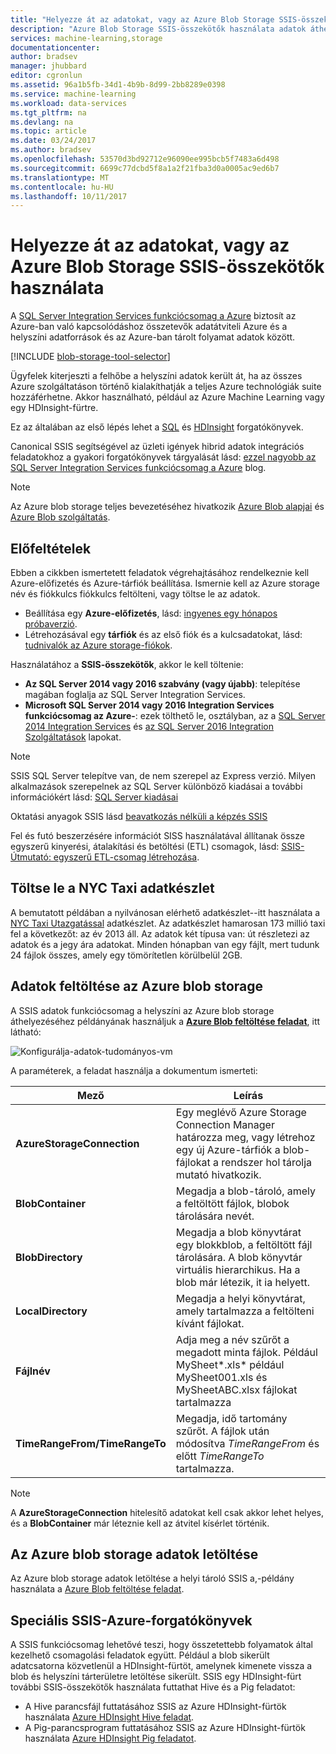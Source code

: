 ```yaml
---
title: "Helyezze át az adatokat, vagy az Azure Blob Storage SSIS-összekötők használata |} Microsoft Docs"
description: "Azure Blob Storage SSIS-összekötők használata adatok áthelyezéséről."
services: machine-learning,storage
documentationcenter: 
author: bradsev
manager: jhubbard
editor: cgronlun
ms.assetid: 96a1b5fb-34d1-4b9b-8d99-2bb8289e0398
ms.service: machine-learning
ms.workload: data-services
ms.tgt_pltfrm: na
ms.devlang: na
ms.topic: article
ms.date: 03/24/2017
ms.author: bradsev
ms.openlocfilehash: 53570d3bd92712e96090ee995bcb5f7483a6d498
ms.sourcegitcommit: 6699c77dcbd5f8a1a2f21fba3d0a0005ac9ed6b7
ms.translationtype: MT
ms.contentlocale: hu-HU
ms.lasthandoff: 10/11/2017
---
```

# <a name="move-data-to-or-from-azure-blob-storage-using-ssis-connectors"></a>Helyezze át az adatokat, vagy az Azure Blob Storage SSIS-összekötők használata
A [SQL Server Integration Services funkciócsomag a Azure](https://msdn.microsoft.com/library/mt146770.aspx) biztosít az Azure-ban való kapcsolódáshoz összetevők adatátviteli Azure és a helyszíni adatforrások és az Azure-ban tárolt folyamat adatok között.

[!INCLUDE [blob-storage-tool-selector](../../../includes/machine-learning-blob-storage-tool-selector.md)]

Ügyfelek kiterjeszti a felhőbe a helyszíni adatok került át, ha az összes Azure szolgáltatáson történő kialakíthatják a teljes Azure technológiák suite hozzáférhetne. Akkor használható, például az Azure Machine Learning vagy egy HDInsight-fürtre.

Ez az általában az első lépés lehet a [SQL](sql-walkthrough.md) és [HDInsight](hive-walkthrough.md) forgatókönyvek.

Canonical SSIS segítségével az üzleti igények hibrid adatok integrációs feladatokhoz a gyakori forgatókönyvek tárgyalását lásd: [ezzel nagyobb az SQL Server Integration Services funkciócsomag a Azure](http://blogs.msdn.com/b/ssis/archive/2015/06/25/doing-more-with-sql-server-integration-services-feature-pack-for-azure.aspx) blog.

> [!NOTE]
> Az Azure blob storage teljes bevezetéséhez hivatkozik [Azure Blob alapjai](../../storage/blobs/storage-dotnet-how-to-use-blobs.md) és [Azure Blob szolgáltatás](https://msdn.microsoft.com/library/azure/dd179376.aspx).
> 
> 

## <a name="prerequisites"></a>Előfeltételek
Ebben a cikkben ismertetett feladatok végrehajtásához rendelkeznie kell Azure-előfizetés és Azure-tárfiók beállítása. Ismernie kell az Azure storage név és fiókkulcs fiókkulcs feltölteni, vagy töltse le az adatok.

* Beállítása egy **Azure-előfizetés**, lásd: [ingyenes egy hónapos próbaverzió](https://azure.microsoft.com/pricing/free-trial/).
* Létrehozásával egy **tárfiók** és az első fiók és a kulcsadatokat, lásd: [tudnivalók az Azure storage-fiókok](../../storage/common/storage-create-storage-account.md).

Használatához a **SSIS-összekötők**, akkor le kell töltenie:

* **Az SQL Server 2014 vagy 2016 szabvány (vagy újabb)**: telepítése magában foglalja az SQL Server Integration Services.
* **Microsoft SQL Server 2014 vagy 2016 Integration Services funkciócsomag az Azure-**: ezek tölthető le, osztályban, az a [SQL Server 2014 Integration Services](http://www.microsoft.com/download/details.aspx?id=47366) és [az SQL Server 2016 Integration Szolgáltatások](https://www.microsoft.com/download/details.aspx?id=49492) lapokat.

> [!NOTE]
> SSIS SQL Server telepítve van, de nem szerepel az Express verzió. Milyen alkalmazások szerepelnek az SQL Server különböző kiadásai a további információkért lásd: [SQL Server kiadásai](http://www.microsoft.com/en-us/server-cloud/products/sql-server-editions/)
> 
> 

Oktatási anyagok SSIS lásd [beavatkozás nélküli a képzés SSIS](http://www.microsoft.com/download/details.aspx?id=20766)

Fel és futó beszerzésére információt SISS használatával állítanak össze egyszerű kinyerési, átalakítási és betöltési (ETL) csomagok, lásd: [SSIS-Útmutató: egyszerű ETL-csomag létrehozása](https://msdn.microsoft.com/library/ms169917.aspx).

## <a name="download-nyc-taxi-dataset"></a>Töltse le a NYC Taxi adatkészlet
A bemutatott példában a nyilvánosan elérhető adatkészlet--itt használata a [NYC Taxi Utazgatással](http://www.andresmh.com/nyctaxitrips/) adatkészlet. Az adatkészlet hamarosan 173 millió taxi fel a következőt: az év 2013 áll. Az adatok két típusa van: út részletezi az adatok és a jegy ára adatokat. Minden hónapban van egy fájlt, mert tudunk 24 fájlok összes, amely egy tömörítetlen körülbelül 2GB.

## <a name="upload-data-to-azure-blob-storage"></a>Adatok feltöltése az Azure blob storage
A SSIS adatok funkciócsomag a helyszíni az Azure blob storage áthelyezéséhez példányának használjuk a [ **Azure Blob feltöltése feladat**](https://msdn.microsoft.com/library/mt146776.aspx), itt látható:

![Konfigurálja-adatok-tudományos-vm](./media/move-data-to-azure-blob-using-ssis/ssis-azure-blob-upload-task.png)

A paraméterek, a feladat használja a dokumentum ismerteti:

| Mező | Leírás |
| --- | --- |
| **AzureStorageConnection** |Egy meglévő Azure Storage Connection Manager határozza meg, vagy létrehoz egy új Azure-tárfiók a blob-fájlokat a rendszer hol tárolja mutató hivatkozik. |
| **BlobContainer** |Megadja a blob-tároló, amely a feltöltött fájlok, blobok tárolására nevét. |
| **BlobDirectory** |Megadja a blob könyvtárat egy blokkblob, a feltöltött fájl tárolására. A blob könyvtár virtuális hierarchikus. Ha a blob már létezik, it ia helyett. |
| **LocalDirectory** |Megadja a helyi könyvtárat, amely tartalmazza a feltölteni kívánt fájlokat. |
| **Fájlnév** |Adja meg a név szűrőt a megadott minta fájlok. Például MySheet\*.xls\* például MySheet001.xls és MySheetABC.xlsx fájlokat tartalmazza |
| **TimeRangeFrom/TimeRangeTo** |Megadja, idő tartomány szűrőt. A fájlok után módosítva *TimeRangeFrom* és előtt *TimeRangeTo* tartalmazza. |

> [!NOTE]
> A **AzureStorageConnection** hitelesítő adatokat kell csak akkor lehet helyes, és a **BlobContainer** már léteznie kell az átvitel kísérlet történik.
> 
> 

## <a name="download-data-from-azure-blob-storage"></a>Az Azure blob storage adatok letöltése
Az Azure blob storage adatok letöltése a helyi tároló SSIS a,-példány használata a [Azure Blob feltöltése feladat](https://msdn.microsoft.com/library/mt146779.aspx).

## <a name="more-advanced-ssis-azure-scenarios"></a>Speciális SSIS-Azure-forgatókönyvek
A SSIS funkciócsomag lehetővé teszi, hogy összetettebb folyamatok által kezelhető csomagolási feladatok együtt. Például a blob sikerült adatcsatorna közvetlenül a HDInsight-fürtöt, amelynek kimenete vissza a blob és helyszíni tárterületre letöltése sikerült. SSIS egy HDInsight-fürt további SSIS-összekötők használata futtathat Hive és a Pig feladatot:

* A Hive parancsfájl futtatásához SSIS az Azure HDInsight-fürtök használata [Azure HDInsight Hive feladat](https://msdn.microsoft.com/library/mt146771.aspx).
* A Pig-parancsprogram futtatásához SSIS az Azure HDInsight-fürtök használata [Azure HDInsight Pig feladatot](https://msdn.microsoft.com/library/mt146781.aspx).

